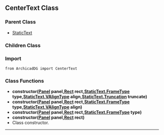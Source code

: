 ## CenterText Class

### Parent Class
* [StaticText](StaticText.md)

### Children Class


### Import
```
from ArchicadDG import CenterText
``` 

### Class Functions

* **constructor([Panel](../m_panel/Panel.md) panel,[Rect](../Rect.md) rect,[StaticText.FrameType](StaticText_FrameType.md) type,[StaticText.VAlignType](StaticText_VAlignType.md) align,[StaticText.Truncation](StaticText_Truncation.md) truncate)**
* **constructor([Panel](../m_panel/Panel.md) panel,[Rect](../Rect.md) rect,[StaticText.FrameType](StaticText_FrameType.md) type,[StaticText.VAlignType](StaticText_VAlignType.md) align)**
* **constructor([Panel](../m_panel/Panel.md) panel,[Rect](../Rect.md) rect,[StaticText.FrameType](StaticText_FrameType.md) type)**
* **constructor([Panel](../m_panel/Panel.md) panel,[Rect](../Rect.md) rect)**
* Class constructor.
-----
